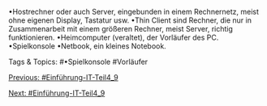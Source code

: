 •Hostrechner oder auch Server, eingebunden in einem Rechnernetz, meist ohne eigenen Display, Tastatur usw.
•Thin Client sind Rechner, die nur in Zusammenarbeit mit einem größeren Rechner, meist Server, richtig funktionieren.
•Heimcomputer (veraltet), der Vorläufer des PC.
•Spielkonsole
•Netbook, ein kleines Notebook.

   Tags & Topics:
   #•Spielkonsole
   #Vorläufer

[Previous: #Einführung-IT-Teil4_9](Einführung-IT-Teil4_9.md)

[Next: #Einführung-IT-Teil4_9](Einführung-IT-Teil4_9.md)